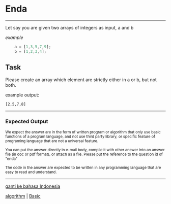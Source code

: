 # Enda

---

Let say you are given two arrays of integers as input, a and b

*example*
```js
    a = [1,3,5,7,9];
    b = [1,2,3,4];
```

## Task

Please create an array which element are strictly either in a or b, but not both.

example output:

```[2,5,7,8]```

---

### Expected Output

<p><sub>We expect the answer are in the form of written program or algorithm that only use basic functions of a program language, and not use third party library, or specific feature of programing language that are not a universal feature.</sub></p>
<p><sub>You can put the answer directly in e-mail body, compile it with other answer into an answer file (in doc or pdf format), or attach as a file. Please put the reference to the question id of "enda"</sub></p>

<p><sub>The code in the answer are expected to be written in any programming language that are easy to read and understand.</sub></p>

---

[ganti ke bahasa Indonesia](../id/enda.md)

[algorithm](tags/algorithm.md) 
| [Basic](tags/Basic.md) 

